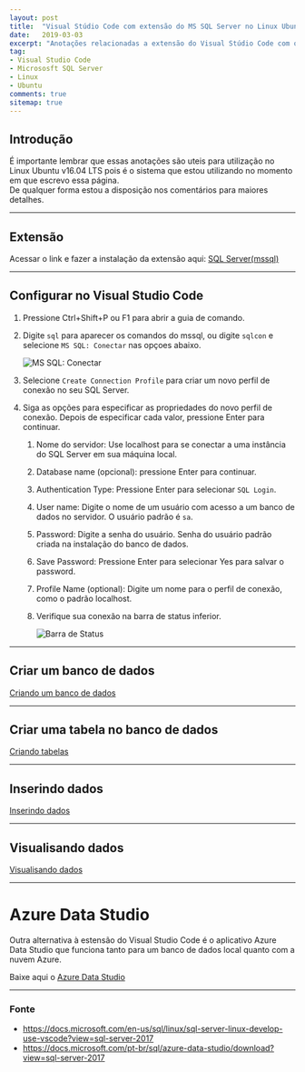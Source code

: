 ```yaml
---
layout: post
title:  "Visual Stúdio Code com extensão do MS SQL Server no Linux Ubuntu"
date:   2019-03-03
excerpt: "Anotações relacionadas a extensão do Visual Stúdio Code com o Microsoft SQL Server no linux Ubuntu"
tag:
- Visual Studio Code
- Micrososft SQL Server 
- Linux
- Ubuntu
comments: true
sitemap: true
---
```


## Introdução

<p>É importante lembrar que essas anotações são uteis para utilização no Linux Ubuntu v16.04 LTS pois é o sistema que estou utilizando no momento em que escrevo essa página.<br>De qualquer forma estou a disposição nos comentários para maiores detalhes.</p>

---

## Extensão

Acessar o link e fazer a instalação da extensão aqui: [SQL Server(mssql)](https://marketplace.visualstudio.com/items?itemName=ms-mssql.mssql)

---

## Configurar no Visual Studio Code

1. Pressione Ctrl+Shift+P ou F1 para abrir a guia de comando.

2. Digite `sql` para aparecer os comandos do mssql, ou digite `sqlcon` e selecione `MS SQL: Conectar` nas opçoes abaixo.

    ![MS SQL: Conectar](https://docs.microsoft.com/en-us/sql/linux/media/sql-server-linux-develop-use-vscode/vscode-commands.png?view=sql-server-2017)

3. Selecione `Create Connection Profile` para criar um novo perfil de conexão no seu SQL Server.

4. Siga as opções para especificar as propriedades do novo perfil de conexão. Depois de especificar cada valor, pressione Enter para continuar.

    1. Nome do servidor: Use localhost para se conectar a uma instância do SQL Server em sua máquina local.
    2. Database name (opcional): pressione Enter para continuar.
    3. Authentication Type: Pressione Enter para selecionar `SQL Login`.
    4. User name: Digite o nome de um usuário com acesso a um banco de dados no servidor. O usuário padrão é `sa`.
    5. Password: Digite a senha do usuário. Senha do usuário padrão criada na instalação do banco de dados.
    6. Save Password: Pressione Enter para selecionar Yes para salvar o password.
    7. Profile Name (optional): Digite um nome para o perfil de conexão, como o padrão localhost.
    8. Verifique sua conexão na barra de status inferior.

        ![Barra de Status](https://docs.microsoft.com/en-us/sql/linux/media/sql-server-linux-develop-use-vscode/vscode-connection-status.png?view=sql-server-2017)

---

## Criar um banco de dados

[Criando um banco de dados](https://docs.microsoft.com/en-us/sql/linux/sql-server-linux-develop-use-vscode?view=sql-server-2017#create-a-sql-database)

---

## Criar uma tabela no banco de dados

[Criando tabelas](https://docs.microsoft.com/en-us/sql/linux/sql-server-linux-develop-use-vscode?view=sql-server-2017#create-a-table)

---

## Inserindo dados

[Inserindo dados](https://docs.microsoft.com/en-us/sql/linux/sql-server-linux-develop-use-vscode?view=sql-server-2017#insert-and-query)

---

## Visualisando dados

[Visualisando dados](https://docs.microsoft.com/en-us/sql/linux/sql-server-linux-develop-use-vscode?view=sql-server-2017#view-and-save-the-result)

---

# Azure Data Studio

<p>Outra alternativa à estensão do Visual Studio Code é o aplicativo Azure Data Studio que funciona tanto para um banco de dados local quanto com a nuvem Azure.</p>

Baixe aqui o [Azure Data Studio](https://docs.microsoft.com/pt-br/sql/azure-data-studio/download?view=sql-server-2017)

---

### Fonte

- https://docs.microsoft.com/en-us/sql/linux/sql-server-linux-develop-use-vscode?view=sql-server-2017
- https://docs.microsoft.com/pt-br/sql/azure-data-studio/download?view=sql-server-2017